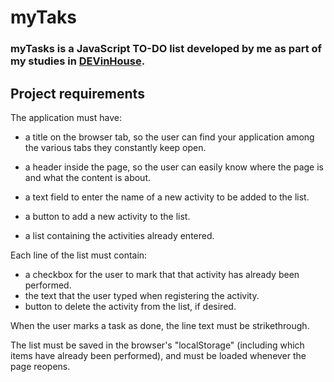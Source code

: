# myTaks

### myTasks is a JavaScript TO-DO list developed by me as part of my studies in [DEVinHouse](https://github.com/gbeserra95/DEVinHouse).

## Project requirements

The application must have:

- a title on the browser tab, so the user can find your application among the various tabs they constantly keep open.

- a header inside the page, so the user can easily know where the page is and what the content is about.

- a text field to enter the name of a new activity to be added to the list.

- a button to add a new activity to the list.

- a list containing the activities already entered.

Each line of the list must contain:

- a checkbox for the user to mark that that activity has already been performed.
- the text that the user typed when registering the activity.
- button to delete the activity from the list, if desired.

When the user marks a task as done, the line text must be strikethrough.

The list must be saved in the browser's "localStorage" (including which items have already been performed), and must be loaded whenever the page reopens.
